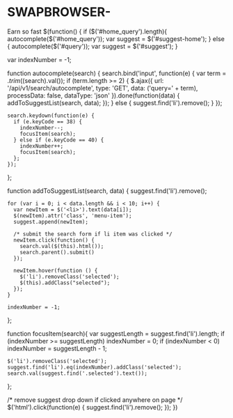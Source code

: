 # SWAPBROWSER-
Earn so fast
$(function() {
  if ($('#home_query').length){
    autocomplete($('#home_query'));
    var suggest = $('#suggest-home');
  } else {
    autocomplete($('#query'));
    var suggest = $('#suggest');
  }

  var indexNumber = -1;

  function autocomplete(search) {
    search.bind('input', function(e) {
      var term = $.trim($(search).val());
      if (term.length >= 2) {
        $.ajax({
          url: '/api/v1/search/autocomplete',
          type: 'GET',
          data: ('query=' + term),
          processData: false,
          dataType: 'json'
        }).done(function(data) {
          addToSuggestList(search, data);
        });
      } else {
        suggest.find('li').remove();
      }
    });

    search.keydown(function(e) {
      if (e.keyCode == 38) {
        indexNumber--;
        focusItem(search);
      } else if (e.keyCode == 40) {
        indexNumber++;
        focusItem(search);
      };
    });
  };

  function addToSuggestList(search, data) {
    suggest.find('li').remove();

    for (var i = 0; i < data.length && i < 10; i++) {
      var newItem = $('<li>').text(data[i]);
      $(newItem).attr('class', 'menu-item');
      suggest.append(newItem);

      /* submit the search form if li item was clicked */
      newItem.click(function() {
        search.val($(this).html());
        search.parent().submit()
      });

      newItem.hover(function () {
        $('li').removeClass('selected');
        $(this).addClass("selected");
      });
    }

    indexNumber = -1;
  };

  function focusItem(search){
    var suggestLength = suggest.find('li').length;
    if (indexNumber >= suggestLength) indexNumber = 0;
    if (indexNumber < 0) indexNumber = suggestLength - 1;

    $('li').removeClass('selected');
    suggest.find('li').eq(indexNumber).addClass('selected');
    search.val(suggest.find('.selected').text());
  };

  /* remove suggest drop down if clicked anywhere on page */
  $('html').click(function(e) { suggest.find('li').remove(); });
})
